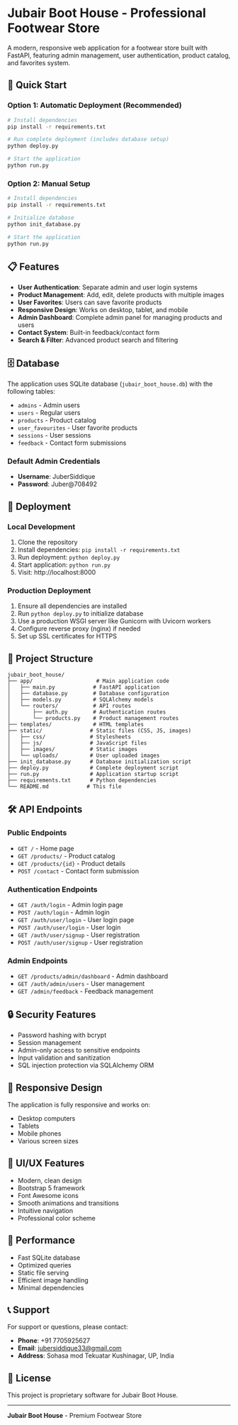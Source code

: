 # Jubair Boot House - Professional Footwear Store

A modern, responsive web application for a footwear store built with FastAPI, featuring admin management, user authentication, product catalog, and favorites system.

## 🚀 Quick Start

### Option 1: Automatic Deployment (Recommended)
```bash
# Install dependencies
pip install -r requirements.txt

# Run complete deployment (includes database setup)
python deploy.py

# Start the application
python run.py
```

### Option 2: Manual Setup
```bash
# Install dependencies
pip install -r requirements.txt

# Initialize database
python init_database.py

# Start the application
python run.py
```

## 📋 Features

- **User Authentication**: Separate admin and user login systems
- **Product Management**: Add, edit, delete products with multiple images
- **User Favorites**: Users can save favorite products
- **Responsive Design**: Works on desktop, tablet, and mobile
- **Admin Dashboard**: Complete admin panel for managing products and users
- **Contact System**: Built-in feedback/contact form
- **Search & Filter**: Advanced product search and filtering

## 🗄️ Database

The application uses SQLite database (`jubair_boot_house.db`) with the following tables:
- `admins` - Admin users
- `users` - Regular users
- `products` - Product catalog
- `user_favourites` - User favorite products
- `sessions` - User sessions
- `feedback` - Contact form submissions

### Default Admin Credentials
- **Username**: JuberSiddique
- **Password**: Juber@708492

## 🔧 Deployment

### Local Development
1. Clone the repository
2. Install dependencies: `pip install -r requirements.txt`
3. Run deployment: `python deploy.py`
4. Start application: `python run.py`
5. Visit: http://localhost:8000

### Production Deployment
1. Ensure all dependencies are installed
2. Run `python deploy.py` to initialize database
3. Use a production WSGI server like Gunicorn with Uvicorn workers
4. Configure reverse proxy (nginx) if needed
5. Set up SSL certificates for HTTPS

## 📁 Project Structure

```
jubair_boot_house/
├── app/                    # Main application code
│   ├── main.py            # FastAPI application
│   ├── database.py        # Database configuration
│   ├── models.py          # SQLAlchemy models
│   └── routers/           # API routes
│       ├── auth.py        # Authentication routes
│       └── products.py    # Product management routes
├── templates/             # HTML templates
├── static/               # Static files (CSS, JS, images)
│   ├── css/              # Stylesheets
│   ├── js/               # JavaScript files
│   ├── images/           # Static images
│   └── uploads/          # User uploaded images
├── init_database.py      # Database initialization script
├── deploy.py             # Complete deployment script
├── run.py                # Application startup script
├── requirements.txt      # Python dependencies
└── README.md            # This file
```

## 🛠️ API Endpoints

### Public Endpoints
- `GET /` - Home page
- `GET /products/` - Product catalog
- `GET /products/{id}` - Product details
- `POST /contact` - Contact form submission

### Authentication Endpoints
- `GET /auth/login` - Admin login page
- `POST /auth/login` - Admin login
- `GET /auth/user/login` - User login page
- `POST /auth/user/login` - User login
- `GET /auth/user/signup` - User registration
- `POST /auth/user/signup` - User registration

### Admin Endpoints
- `GET /products/admin/dashboard` - Admin dashboard
- `GET /auth/admin/users` - User management
- `GET /admin/feedback` - Feedback management

## 🔒 Security Features

- Password hashing with bcrypt
- Session management
- Admin-only access to sensitive endpoints
- Input validation and sanitization
- SQL injection protection via SQLAlchemy ORM

## 📱 Responsive Design

The application is fully responsive and works on:
- Desktop computers
- Tablets
- Mobile phones
- Various screen sizes

## 🎨 UI/UX Features

- Modern, clean design
- Bootstrap 5 framework
- Font Awesome icons
- Smooth animations and transitions
- Intuitive navigation
- Professional color scheme

## 🚀 Performance

- Fast SQLite database
- Optimized queries
- Static file serving
- Efficient image handling
- Minimal dependencies

## 📞 Support

For support or questions, please contact:
- **Phone**: +91 7705925627
- **Email**: jubersiddique33@gmail.com
- **Address**: Sohasa mod Tekuatar Kushinagar, UP, India

## 📄 License

This project is proprietary software for Jubair Boot House.

---

**Jubair Boot House** - Premium Footwear Store